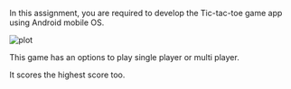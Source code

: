 In this assignment, you are required to develop the Tic-tac-toe game app using Android mobile OS.

![plot](../TicTacToe/Temp%20Image/pro-android-TicTacToe.png)

This game has an options to play single player or multi player.

It scores the highest score too.